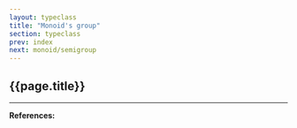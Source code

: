 ```yaml
---
layout: typeclass
title: "Monoid's group"
section: typeclass
prev: index
next: monoid/semigroup
---
```


## {{page.title}}

---

**References:**
